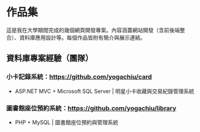 # 作品集
這是我在大學期間完成的幾個網頁開發專案。內容涵蓋網站開發（含前後端整合）、資料庫應用設計等。每個作品皆附有簡介與展示連結。

## 資料庫專案經驗（團隊）
###  小卡記錄系統：https://github.com/yogachiu/card
- ASP.NET MVC + Microsoft SQL Server | 明星小卡收藏與交易紀錄管理系統
### 圖書館座位預約系統：https://github.com/yogachiu/library
- PHP + MySQL | 圖書館座位預約與管理系統
